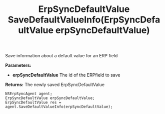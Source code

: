 ﻿---
uid: crmscript_ref_NSErpSyncAgent_SaveDefaultValueInfo
title: ErpSyncDefaultValue SaveDefaultValueInfo(ErpSyncDefaultValue erpSyncDefaultValue)
intellisense: NSErpSyncAgent.SaveDefaultValueInfo
keywords: NSErpSyncAgent, SaveDefaultValueInfo
so.topic: reference
---

Save information about a default value for an ERP field

**Parameters:**
 - **erpSyncDefaultValue** The id of the ERPfield to save

**Returns:** The newly saved ErpSyncDefaultValue

```crmscript
NSErpSyncAgent agent;
ErpSyncDefaultValue erpSyncDefaultValue;
ErpSyncDefaultValue res = agent.SaveDefaultValueInfo(erpSyncDefaultValue);
```

